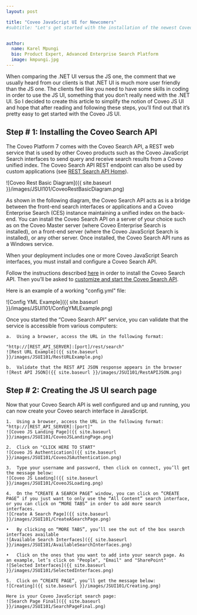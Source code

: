```yaml
---
layout: post

title: "Coveo JavaScript UI for Newcomers"
#subtitle: "Let's get started with the installation of the newest Coveo interface"


author:
  name: Karel Mpungi
  bio: Product Expert, Advanced Enterprise Search Platform
  image: kmpungi.jpg
---
```

When comparing the .NET UI versus the JS one, the comment that we usually heard from our clients is that .NET UI is much more user friendly than the JS one. The clients feel like you need to have some skills in coding in order to use the JS UI, something that you don’t really need with the .NET UI.
So I decided to create this article to simplify the notion of Coveo JS UI and hope that after reading and following these steps, you’ll find out that it’s pretty easy to get started with the Coveo JS UI.

## Step # 1: Installing the Coveo Search API

The Coveo Platform 7 comes with the Coveo Search API, a REST web service that is used by other Coveo products such as the Coveo JavaScript Search interfaces to send query and receive search results from a Coveo unified index. 
The Coveo Search API REST endpoint can also be used by custom applications (see [REST Search API Home](https://developers.coveo.com/display/public/SearchREST/REST+Search+API+Home)).

![Coveo Rest Basic Diagram]({{ site.baseurl }}/images/JSUI101/CoveoRestBasicDiagram.png)

As shown in the following diagram, the Coveo Search API acts as is a bridge between the front-end search interfaces or applications and a Coveo Enterprise Search (CES) instance maintaining a unified index on the back-end. 
You can install the Coveo Search API on a server of your choice such as on the Coveo Master server (where Coveo Enterprise Search is installed), on a front-end server (where the Coveo JavaScript Search is installed), or any other server. 
Once installed, the Coveo Search API runs as a Windows service.

When your deployment includes one or more Coveo JavaScript Search interfaces, you must install and configure a Coveo Search API.

Follow the instructions described [here](https://onlinehelp.coveo.com/en/ces/7.0/administrator/installing_the_coveo_search_api.htm) in order to install the Coveo Search API. Then you’ll be asked to [customize and start the Coveo Search API](https://onlinehelp.coveo.com/en/ces/7.0/administrator/customizing_and_starting_the_coveo_search_api.htm).

Here is an example of a working "config.yml" file:

![Config YML Example]({{ site.baseurl }}/images/JSUI101/ConfigYMLExample.png)

Once you started the “Coveo Search API” service, you can validate that the service is accessible from various computers:

	a.	Using a browser, access the URL in the following format:
	
	"http://[REST_API_SERVER]:[port]/rest/search"
	![Rest URL Example]({{ site.baseurl }}/images/JSUI101/RestURLExample.png)
	
	b.	Validate that the REST API JSON response appears in the browser
	![Rest API JSON]({{ site.baseurl }}/images/JSUI101/RestAPIJSON.png)
	
## Step # 2: Creating the JS UI search page

Now that your Coveo Search API is well configured and up and running, you can now create your Coveo search interface in JavaScript.

	1.	Using a browser, access the URL in the following format: "http://[REST_API_SERVER]:[port]"
	![Coveo JS Landing Page]({{ site.baseurl }}/images/JSUI101/CoveoJSLandingPage.png)
	
	2.	Click on "CLICK HERE TO START"
	![Coveo JS Authentication]({{ site.baseurl }}/images/JSUI101/CoveoJSAuthentication.png)
	
	3.	Type your username and password, then click on connect, you’ll get the message below:
	![Coveo JS Loading]({{ site.baseurl }}/images/JSUI101/CoveoJSLoading.png)
	
	4.	On the “CREATE A SEARCH PAGE” window, you can click on “CREATE PAGE” if you just want to only use the “All Content” search interface, or you can click on “MORE TABS” in order to add more search interfaces.
	![Create A Search Page]({{ site.baseurl }}/images/JSUI101/CreateASearchPage.png)
	
	•	By clicking on “MORE TABS”, you’ll see the out of the box search interfaces available
	![Available Search Interfaces]({{ site.baseurl }}/images/JSUI101/AvailableSearchInterfaces.png)
	
	•	Click on the ones that you want to add into your search page. As an example, let’s click on "People", "Email" and "SharePoint"
	![Selected Interfaces]({{ site.baseurl }}/images/JSUI101/SelectedInterfaces.png)
	
	5.	Click on “CREATE PAGE”, you’ll get the message below:
	![Creating]({{ site.baseurl }}/images/JSUI101/Creating.png)
	
	Here is your Coveo JavaScript search page:
	![Search Page Final]({{ site.baseurl }}/images/JSUI101/SearchPageFinal.png)
